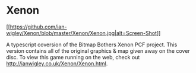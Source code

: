 # Xenon

[[https://github.com/ian-wigley/Xenon/blob/master/Xenon/Xenon.jpg|alt=Screen-Shot]]

A typescript coversion of the Bitmap Bothers Xenon PCF project.
This version contains all of the original graphics & map given away on the cover disc.
To view this game running on the web, check out http://ianwigley.co.uk/Xenon/Xenon.html.
